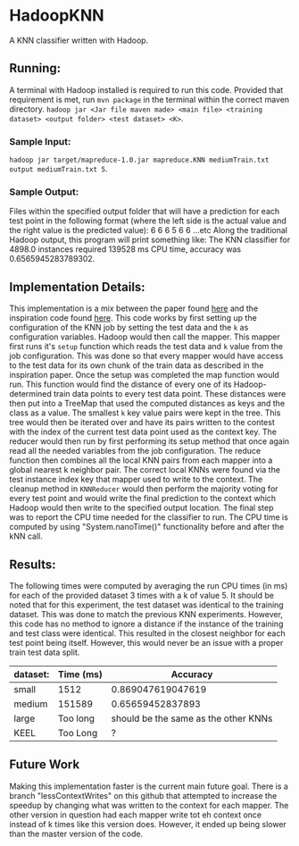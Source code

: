# HadoopKNN
A KNN classifier written with Hadoop.
 
## Running:
A terminal with Hadoop installed is required to run this code. Provided that requirement is met, run `mvn package` in the terminal within the correct maven directory.
`hadoop jar <Jar file maven made> <main file> <training dataset> <output folder> <test dataset> <K>`.
 
### Sample Input:
`hadoop jar target/mapreduce-1.0.jar mapreduce.KNN mediumTrain.txt output mediumTrain.txt 5`.
 
### Sample Output:
Files within the specified output folder that will have a prediction for each test point in the following format (where the left side is the actual value and the right value is the predicted value):
6	6
6	5
6	6
...etc
Along the traditional Hadoop output, this program will print something like:
The KNN classifier for 4898.0 instances required 139528 ms CPU time, accuracy was 0.6565945283789302.
 
## Implementation Details:
This implementation is a mix between the paper found [here](https://sci2s.ugr.es/sites/default/files/files/TematicWebSites/BigData/A%20MapReduce-based%20k-Nearest%20Neighbor%20Approach%20for%20Big%20Data%20Classification-IEEE%20BigDataSE-2015.pdf) and the inspiration code found [here](https://github.com/matt-hicks/MapReduce-KNN/blob/master/KnnPattern.java). This code works by first setting up the configuration of the KNN job by setting the test data and the `k` as configuration variables. Hadoop would then call the mapper. This mapper first runs it's `setup` function which reads the test data and `k` value from the job configuration. This was done so that every mapper would have access to the test data for its own chunk of the train data as described in the inspiration paper. Once the setup was completed the map function would run. This function would find the distance of every one of its Hadoop-determined train data points to every test data point. These distances were then put into a TreeMap that used the computed distances as keys and the class as a value. The smallest `k` key value pairs were kept in the tree. This tree would then be iterated over and have its pairs written to the contest with the index of the current test data point used as the context key. The reducer would then run by first performing its setup method that once again read all the needed variables from the job configuration. The reduce function then combines all the local KNN pairs from each mapper into a global nearest k neighbor pair. The correct local KNNs were found via the test instance index key that mapper used to write to the context. The cleanup method in `KNNReducer` would then perform the majority voting for every test point and would write the final prediction to the context which Hadoop would then write to the specified output location. The final step was to report the CPU time needed for the classifier to run. The CPU time is computed by using "System.nanoTime()" functionality before and after the kNN call.
 
## Results:
The following times were computed by averaging the run CPU times (in ms) for each of the provided dataset 3 times with a k of value 5. It should be noted that for this experiment, the test dataset was identical to the training dataset. This was done to match the previous KNN experiments. However, this code has no method to ignore a distance if the instance of the training and test class were identical. This resulted in the closest neighbor for each test point being itself. However, this would never be an issue with a proper train test data split.
 
| dataset: | Time (ms) | Accuracy |
| --- | --- | --- |
| small | 1512 | 0.869047619047619 |
| medium | 151589 | 0.65659452837893 |
| large | Too long | should be the same as the other KNNs |
| KEEL | Too Long | ? |

 ## Future Work
 Making this implementation faster is the current main future goal. There is a branch "lessContextWrites" on this github that attempted to increase the speedup by changing what was written to the context for each mapper. The other version in question had each mapper write tot eh context once instead of k times like this version does. However, it ended up being slower than the master version of the code.